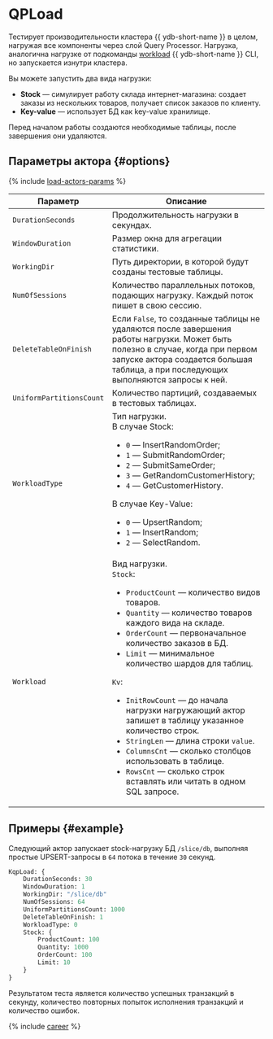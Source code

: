 # QPLoad

Тестирует производительности кластера {{ ydb-short-name }} в целом, нагружая все компоненты через слой Query Processor. Нагрузка, аналогична нагрузке от подкоманды [workload](../reference/ydb-cli/commands/workload/index.md) {{ ydb-short-name }} CLI, но запускается изнутри кластера.

Вы можете запустить два вида нагрузки:

* **Stock** — симулирует работу склада интернет-магазина: создает заказы из нескольких товаров, получает список заказов по клиенту.
* **Key-value** — использует БД как key-value хранилище.

Перед началом работы создаются необходимые таблицы, после завершения они удаляются.

## Параметры актора {#options}

{% include [load-actors-params](../_includes/load-actors-params.md) %}

| Параметр                 | Описание                                                                                                                                                                                                                                                                                                                                                                                                                                                                                                                                                                                            |
|--------------------------|-----------------------------------------------------------------------------------------------------------------------------------------------------------------------------------------------------------------------------------------------------------------------------------------------------------------------------------------------------------------------------------------------------------------------------------------------------------------------------------------------------------------------------------------------------------------------------------------------------|
| `DurationSeconds`        | Продолжительность нагрузки в секундах.                                                                                                                                                                                                                                                                                                                                                                                                                                                                                                                                                              |
| `WindowDuration`         | Размер окна для агрегации статистики.                                                                                                                                                                                                                                                                                                                                                                                                                                                                                                                                                               |
| `WorkingDir`             | Путь директории, в которой будут созданы тестовые таблицы.                                                                                                                                                                                                                                                                                                                                                                                                                                                                                                                                          |
| `NumOfSessions`          | Количество параллельных потоков, подающих нагрузку. Каждый поток пишет в свою сессию.                                                                                                                                                                                                                                                                                                                                                                                                                                                                                                               |
| `DeleteTableOnFinish`    | Если  `False`, то созданные таблицы не удаляются после завершения работы нагрузки. Может быть полезно в случае, когда при первом запуске актора создается большая таблица, а при последующих выполняются запросы к ней.                                                                                                                                                                                                                                                                                                                                                                             |
| `UniformPartitionsCount` | Количество партиций, создаваемых в тестовых таблицах.                                                                                                                                                                                                                                                                                                                                                                                                                                                                                                                                               |
| `WorkloadType`           | Тип нагрузки.<br/>В случае Stoсk:<ul><li>`0` — InsertRandomOrder;</li><li>`1` — SubmitRandomOrder;</li><li>`2` — SubmitSameOrder;</li><li>`3` — GetRandomCustomerHistory;</li><li>`4` — GetCustomerHistory.</li></ul>В случае Key-Value:<ul><li>`0` — UpsertRandom;</li><li>`1` — InsertRandom;</li><li>`2` — SelectRandom.</li></ul>                                                                                                                                                                                                                                                               |
| `Workload`               | Вид нагрузки.<br/>`Stock`:<ul><li>`ProductCount` — количество видов товаров.</li><li>`Quantity` — количество товаров каждого вида на складе.</li><li>`OrderCount` — первоначальное количество заказов в БД.</li><li>`Limit` — минимальное количество шардов для таблиц.</li></ul>`Kv`:<ul><li>`InitRowCount` — до начала нагрузки нагружающий актор запишет в таблицу указанное количество строк.</li><li>`StringLen` — длина строки `value`.</li><li>`ColumnsCnt` — сколько столбцов использовать в таблице.</li><li>`RowsCnt` — сколько строк вставлять или читать в одном SQL запросе.</li></ul> |

## Примеры {#example}

Следующий актор запускает stock-нагрузку БД `/slice/db`, выполняя простые UPSERT-запросы в `64` потока в течение `30` секунд.

```proto
KqpLoad: {
    DurationSeconds: 30
    WindowDuration: 1
    WorkingDir: "/slice/db"
    NumOfSessions: 64
    UniformPartitionsCount: 1000
    DeleteTableOnFinish: 1
    WorkloadType: 0
    Stock: {
        ProductCount: 100
        Quantity: 1000
        OrderCount: 100
        Limit: 10
    }
}
```

Результатом теста является количество успешных транзакций в секунду, количество повторных попыток исполнения транзакций и количество ошибок.

{% include [career](./_includes/career.md) %}